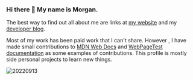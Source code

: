 ### Hi there 👋 My name is Morgan.

 The best way to find out all about me are links at [my website](https://morganwebdev.com) and my [developer blog](https://www.morganwebdev.org/). 

Most of my work has been paid work that I can't share. However , I have made small contributions to [MDN Web Docs](https://github.com/mdn/content/pull/24346#issuecomment-1493051463) and [WebPageTest documentation](https://github.com/WPO-Foundation/webpagetest-docs/commit/17468b52b051fbd52be1d7c56c5c5537f50e2f68) as some examples of contributions. This profile is mostly side personal projects to learn new things. 

<!-- <a href="https://www.webpagetest.org/carbon-control"><img width="200" src="https://www.webpagetest.org/assets/images/webpagetest-carbon-control-badge-monitored.png" alt="We Monitor Our Footprint - WebPageTest Carbon Control from Catchpoint"></a>
 -->
 
 ![20220913](https://github.com/airbr/airbr/assets/18056682/14662988-c648-4f85-b9e7-28da2a1ed776)
